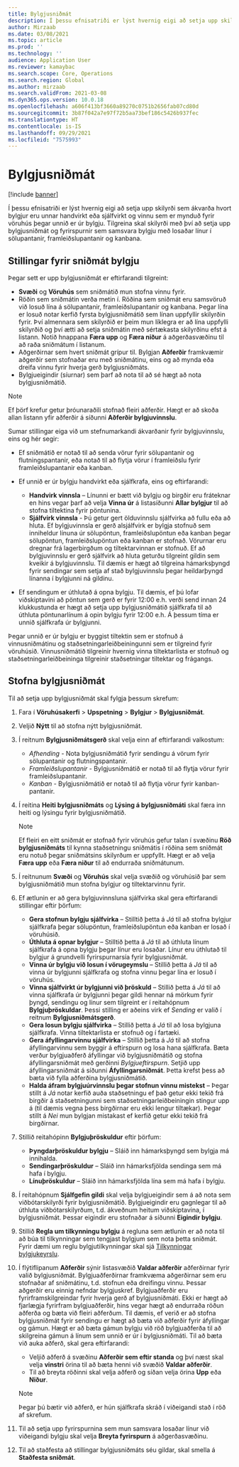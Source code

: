 ```yaml
---
title: Bylgjusniðmát
description: Í þessu efnisatriði er lýst hvernig eigi að setja upp skilyrði sem ákvarða hvort bylgjur eru unnar handvirkt eða sjálfvirkt og vinnu sem er mynduð fyrir vöruhús þegar unnið er úr bylgju.
author: Mirzaab
ms.date: 03/08/2021
ms.topic: article
ms.prod: ''
ms.technology: ''
audience: Application User
ms.reviewer: kamaybac
ms.search.scope: Core, Operations
ms.search.region: Global
ms.author: mirzaab
ms.search.validFrom: 2021-03-08
ms.dyn365.ops.version: 10.0.18
ms.openlocfilehash: a606f413bf3660a89270c0751b2656fab07cd80d
ms.sourcegitcommit: 3b87f042a7e97f72b5aa73bef186c5426b937fec
ms.translationtype: HT
ms.contentlocale: is-IS
ms.lasthandoff: 09/29/2021
ms.locfileid: "7575993"
---
```

# <a name="wave-templates"></a>Bylgjusniðmát

[!include [banner](../includes/banner.md)]

Í þessu efnisatriði er lýst hvernig eigi að setja upp skilyrði sem ákvarða hvort bylgjur eru unnar handvirkt eða sjálfvirkt og vinnu sem er mynduð fyrir vöruhús þegar unnið er úr bylgju. Tilgreina skal skilyrði með því að setja upp bylgjusniðmát og fyrirspurnir sem samsvara bylgju með losaðar línur í sölupantanir, framleiðslupantanir og kanbana.

## <a name="settings-for-wave-templates"></a>Stillingar fyrir sniðmát bylgju

Þegar sett er upp bylgjusniðmát er eftirfarandi tilgreint:

- **Svæði** og **Vöruhús** sem sniðmátið mun stofna vinnu fyrir.
- Röðin sem sniðmátin verða metin í. Röðina sem sniðmát eru samsvöruð við losuð lína á sölupantanir, framleiðslupantanir og kanbana. Þegar lína er losuð notar kerfið fyrsta bylgjusniðmátið sem línan uppfyllir skilyrðin fyrir. Því almennara sem skilyrðið er þeim mun líklegra er að lína uppfylli skilyrðið og því ætti að setja sniðmátin með sértækasta skilyrðinu efst á listann. Notið hnappana **Færa upp** og **Færa niður** á aðgerðasvæðinu til að raða sniðmátum í listanum.
- Aðgerðirnar sem hvert sniðmát grípur til. Bylgjan **Aðferðir** framkvæmir aðgerðir sem stofnaðar eru með sniðmátinu, eins og að mynda eða dreifa vinnu fyrir hverja gerð bylgjusniðmáts.
- Bylgjueigindir (síurnar) sem þarf að nota til að sé hægt að nota bylgjusniðmátið.

> [!NOTE]
> Ef þörf krefur getur þróunaraðili stofnað fleiri aðferðir. Hægt er að skoða allan listann yfir aðferðir á síðunni **Aðferðir bylgjuvinnslu**.

Sumar stillingar eiga við um stefnumarkandi ákvarðanir fyrir bylgjuvinnslu, eins og hér segir:

- Ef sniðmátið er notað til að senda vörur fyrir sölupantanir og flutningspantanir, eða notað til að flytja vörur í framleiðslu fyrir framleiðslupantanir eða kanban.
- Ef unnið er úr bylgju handvirkt eða sjálfkrafa, eins og eftirfarandi:

  - **Handvirk vinnsla** – Línunni er bætt við bylgju og birgðir eru fráteknar en hins vegar þarf að velja **Vinna úr** á listasíðunni **Allar bylgjur** til að stofna tiltektina fyrir pöntunina.
  - **Sjálfvirk vinnsla** - Þú getur gert ölduvinnslu sjálfvirka að fullu eða að hluta. Ef bylgjuvinnsla er gerð alsjálfvirk er bylgja stofnuð sem inniheldur línuna úr sölupöntun, framleiðslupöntun eða kanban þegar sölupöntun, framleiðslupöntun eða kanban er stofnað. Vörurnar eru dregnar frá lagerbirgðum og tiltektarvinnan er stofnuð. Ef að bylgjuvinnslu er gerð sjálfvirk að hluta geturðu tilgreint gildin sem kveikir á bylgjuvinnslu. Til dæmis er hægt að tilgreina hámarksþyngd fyrir sendingar sem setja af stað bylgjuvinnslu þegar heildarþyngd línanna í bylgjunni ná gildinu.

- Ef sendingum er úthlutað á opna bylgju. Til dæmis, ef þú lofar viðskiptavini að pöntun sem gerð er fyrir 12:00 e.h. verði send innan 24 klukkustunda er hægt að setja upp bylgjusniðmátið sjálfkrafa til að úthluta pöntunarlínum á opin bylgju fyrir 12:00 e.h. Á þessum tíma er unnið sjálfkrafa úr bylgjunni.

Þegar unnið er úr bylgju er byggist tiltektin sem er stofnuð á vinnusniðmátinu og staðsetningarleiðbeiningunni sem er tilgreind fyrir vöruhúsið. Vinnusniðmátið tilgreinir hvernig vinna tiltektarlista er stofnuð og staðsetningarleiðbeininga tilgreinir staðsetningar tiltektar og frágangs.

## <a name="create-a-wave-template"></a>Stofna bylgjusniðmát

Til að setja upp bylgjusniðmát skal fylgja þessum skrefum:

1. Fara í **Vöruhúsakerfi** \> **Upspetning** \> **Bylgjur** \> **Bylgjusniðmát**.
1. Veljið **Nýtt** til að stofna nýtt bylgjusniðmát.
1. Í reitnum **Bylgjusniðmátsgerð** skal velja einn af eftirfarandi valkostum:

    - *Afhending* - Nota bylgjusniðmátið fyrir sendingu á vörum fyrir sölupantanir og flutningspantanir.
    - *Framleiðslupantanir* - Bylgjusniðmátið er notað til að flytja vörur fyrir framleiðslupantanir.
    - *Kanban* - Bylgjusniðmátið er notað til að flytja vörur fyrir kanban-pantanir.

1. Í reitina **Heiti bylgjusniðmáts** og **Lýsing á bylgjusniðmáti** skal færa inn heiti og lýsingu fyrir bylgjusniðmátið.

    > [!NOTE]
    > Ef fleiri en eitt sniðmát er stofnað fyrir vöruhús gefur talan í svæðinu **Röð bylgjusniðmáts** til kynna staðsetningu sniðmátis í röðina sem sniðmát eru notuð þegar sniðmátsins skilyrðum er uppfyllt. Hægt er að velja **Færa upp** eða **Færa niður** til að endurraða sniðmátunum.

1. Í reitnunum **Svæði** og **Vöruhús** skal velja svæðið og vöruhúsið þar sem bylgjusniðmátið mun stofna bylgjur og tiltektarvinnu fyrir.
1. Ef ætlunin er að gera bylgjuvinnsluna sjálfvirka skal gera eftirfarandi stillingar eftir þörfum:

    - **Gera stofnun bylgju sjálfvirka** – Stilltið þetta á *Já* til að stofna bylgjur sjálfkrafa þegar sölupöntun, framleiðslupöntun eða kanban er losað í vöruhúsið.
    - **Úthluta á opnar bylgjur** – Stilltið þetta á *Já* til að úthluta línum sjálfkrafa á opna bylgju þegar línur eru losaðar. Línur eru úthlutað til bylgjur á grundvelli fyrirspurnarsía fyrir bylgjusniðmát.
    - **Vinna úr bylgju við losun í vörugeymslu** – Stillið þetta á *Já* til að vinna úr bylgjunni sjálfkrafa og stofna vinnu þegar lína er losuð í vöruhús.
    - **Vinna sjálfvirkt úr bylgjunni við þröskuld** – Stillið þetta á *Já* til að vinna sjálfkrafa úr bylgjunni þegar gildi hennar ná mörkum fyrir þyngd, sendingu og línur sem tilgreint er í reitahópnum **Bylgjuþröskuldar**. Þessi stilling er aðeins virk ef *Sending* er valið í reitnum **Bylgjusniðmátsgerð**.
    - **Gera losun bylgju sjálfvirka** – Stillið þetta á *Já* til að losa bylgjuna sjálfkrafa. Vinna tiltektarlista er stofnuð og í fartæki.
    - **Gera áfyllingarvinnu sjálfvirka** – Stillið þetta á *Já* til að stofna áfyllingarvinnu sem byggir á eftirspurn og losa hana sjálfkrafa. Bæta verður bylgjuaðferð áfyllingar við bylgjusniðmátið og stofna áfyllingarsniðmát með gerðinni *Bylgjueftirspurn*. Setjið upp áfyllingarsniðmát á síðunni **Áfyllingarsniðmát**. Þetta krefst þess að bæta við fylla aðferðina bylgjusniðmátið.
    - **Halda áfram bylgjuúrvinnslu þegar stofnun vinnu mistekst** – Þegar stillt á *Já* notar kerfið auða staðsetningu ef það getur ekki tekið frá birgðir á staðsetningunni sem staðsetningarleiðbeiningin stingur upp á (til dæmis vegna þess birgðirnar eru ekki lengur tiltækar). Þegar stillt á *Nei* mun bylgjan mistakast ef kerfið getur ekki tekið frá birgðirnar.

1. Stillið reitahópinn **Bylgjuþröskuldur** eftir þörfum:
    - **Þyngdarþröskuldur bylgju** – Sláið inn hámarksþyngd sem bylgja má innihalda.
    - **Sendingarþröskuldur** – Sláið inn hámarksfjölda sendinga sem má hafa í bylgju.
    - **Línuþröskuldur** – Sláið inn hámarksfjölda lína sem má hafa í bylgju.

1. Í reitahópnum **Sjálfgefin gildi** skal velja bylgjueigindir sem á að nota sem viðbótarskilyrði fyrir bylgjusniðmátið. Bylgjueigindir eru gagnlegar til að úthluta viðbótarskilyrðum, t.d. ákveðnum heitum viðskiptavina, í bylgjusniðmát. Þessar eigindir eru stofnaðar á síðunni **Eigindir bylgju**. 

1. Stillið **Regla um tilkynningu bylgju** á regluna sem ætlunin er að nota til að búa til tilkynningar sem tengjast bylgjum sem nota þetta sniðmát. Fyrir dæmi um reglu bylgjutilkynningar skal sjá [Tilkynningar bylgjukeyrslu](wave-execution-notifications.md).

1. Í flýtiflipanum **Aðferðir** sýnir listasvæðið **Valdar aðferðir** aðferðirnar fyrir valið bylgjusniðmát. Bylgjuaðferðirnar framkvæma aðgerðirnar sem eru stofnaðar af sniðmátinu, t.d. stofnun eða dreifingu vinnu. Þessar aðgerðir eru einnig nefndar bylgjuskref. Bylgjuaðferðir eru fyrirframskilgreindar fyrir hverja gerð af bylgjusniðmáti. Ekki er hægt að fjarlægja fyrirfram bylgjuaðferðir, hins vegar hægt að endurraða röðun aðferða og bæta við fleiri aðferðum. Til dæmis, ef verið er að stofna bylgjusniðmát fyrir sendingu er hægt að bæta við aðferðir fyrir áfyllingar og gámun. Hægt er að bæta gámun bylgju við röð bylgjuaðferða til að skilgreina gámun á línum sem unnið er úr í bylgjusniðmáti. Til að bæta við auka aðferð, skal gera eftirfarandi:

    - Veljið aðferð á svæðinu **Aðferðir sem eftir standa** og því næst skal velja **vinstri** örina til að bæta henni við svæðið **Valdar aðferðir**.
    - Til að breyta röðinni skal velja aðferð og síðan velja örina **Upp** eða **Niður**.

    > [!NOTE]
    > Þegar þú bætir við aðferð, er hún sjálfkrafa skráð í viðeigandi stað í röð af skrefum.

1. Til að setja upp fyrirspurnina sem mun samsvara losaðar línur við viðeigandi bylgju skal velja **Breyta fyrirspurn** á aðgerðasvæðinu.
1. Til að staðfesta að stillingar bylgjusniðmáts séu gildar, skal smella á **Staðfesta sniðmát**.

